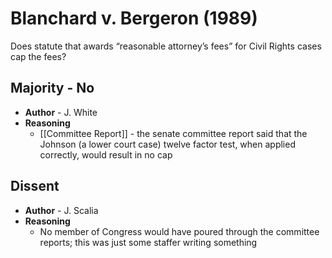 # Blanchard v. Bergeron (1989)
Does statute that awards “reasonable attorney’s fees” for Civil Rights cases cap the fees?

## Majority - No
* **Author** - J. White
* **Reasoning**
	* [[Committee Report]] - the senate committee report said that the Johnson (a lower court case) twelve factor test, when applied correctly, would result in no cap

## Dissent
* **Author** - J. Scalia
* **Reasoning**
	* No member of Congress would have poured through the committee reports; this was just some staffer writing something